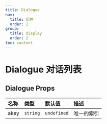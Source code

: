 ```yaml
---
title: Dialogue
nav:
  title: 组件
  order: 2
group:
  title: display
  order: 2
toc: content
---
```


# Dialogue 对话列表

<!-- ## 简单上手

<code src="./demo/base"></code> -->

## Dialogue Props

| 名称 | 类型     | 默认值      | 描述       |
| :--- | :------- | :---------- | :--------- |
| akey | `string` | `undefined` | 唯一的索引 |
